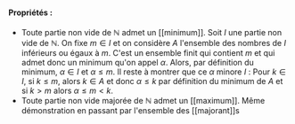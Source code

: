 

#### Propriétés :
- Toute partie non vide de $\mathbb N$ admet un [[minimum]].
	Soit $I$ une partie non vide de $\mathbb N$. On fixe $m\in I$ et on considère $A$ l'ensemble des nombres de $I$ inférieurs ou égaux à $m$. C'est un ensemble finit qui contient $m$ et qui admet donc un minimum qu'on appel $\alpha$.
	Alors, par définition du minimum, $\alpha\in I$ et $\alpha\le m$. Il reste à montrer que ce $\alpha$ minore $I$ :
	Pour $k\in I$, si $k\le m$, alors $k\in A$ et donc $\alpha\le k$ par définition du minimum de $A$ et si $k>m$ alors $\alpha\le m<k$.
- Toute partie non vide majorée de $\mathbb N$ admet un [[maximum]].
	Même démonstration en passant par l'ensemble des [[majorant]]s 